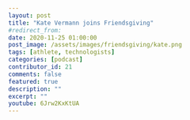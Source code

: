 ```yaml
---
layout: post
title: "Kate Vermann joins Friendsgiving"
#redirect_from:
date: 2020-11-25 01:00:00
post_image: /assets/images/friendsgiving/kate.png
tags: [athlete, technologists]
categories: [podcast]
contributor_id: 21
comments: false
featured: true
description: ""
excerpt: ""
youtube: 6Jrw2KxKtUA
---
```


